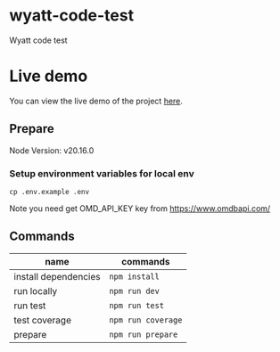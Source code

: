 # wyatt-code-test

Wyatt code test

# Live demo

You can view the live demo of the project [here](https://wyatt-code-test.vercel.app/).

## Prepare

Node Version: v20.16.0

### Setup environment variables for local env

```
cp .env.example .env
```

Note you need get OMD_API_KEY key from https://www.omdbapi.com/

## Commands

| name                 | commands           |
| -------------------- | ------------------ |
| install dependencies | `npm install`      |
| run locally          | `npm run dev`      |
| run test             | `npm run test`     |
| test coverage        | `npm run coverage` |
| prepare              | `npm run prepare`  |
